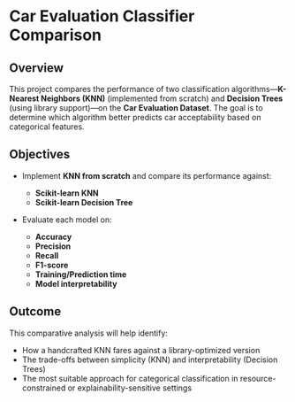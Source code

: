 # Car Evaluation Classifier Comparison

## Overview

This project compares the performance of two classification algorithms—**K-Nearest Neighbors (KNN)** (implemented from scratch) and **Decision Trees** (using library support)—on the **Car Evaluation Dataset**. The goal is to determine which algorithm better predicts car acceptability based on categorical features.

## Objectives

* Implement **KNN from scratch** and compare its performance against:
  * **Scikit-learn KNN**
  * **Scikit-learn Decision Tree**

* Evaluate each model on:
  * **Accuracy**
  * **Precision**
  * **Recall**
  * **F1-score**
  * **Training/Prediction time**
  * **Model interpretability**

## Outcome

This comparative analysis will help identify:

* How a handcrafted KNN fares against a library-optimized version
* The trade-offs between simplicity (KNN) and interpretability (Decision Trees)
* The most suitable approach for categorical classification in resource-constrained or explainability-sensitive settings
